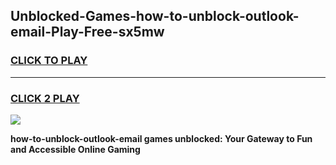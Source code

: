 
## Unblocked-Games-how-to-unblock-outlook-email-Play-Free-sx5mw
<h3>
<a href="https://premium76.site?title=how-to-unblock-outlook-email&ref=10A">CLICK TO PLAY</a></h3>
<hr>

<h3>
<a href="https://premium76.site?title=how-to-unblock-outlook-email&ref=10A">CLICK 2 PLAY</a>
  
</h3>

<a href="https://premium76.site?title=how-to-unblock-outlook-email&ref=10A"><img src="https://clearcache.store/games.png"></a>


**how-to-unblock-outlook-email games unblocked: Your Gateway to Fun and Accessible Online Gaming**
